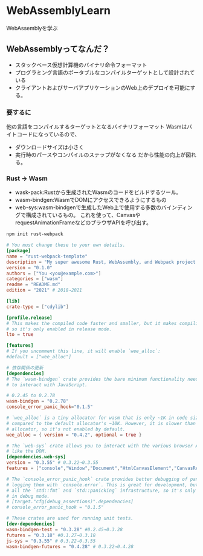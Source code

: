 # WebAssemblyLearn
WebAssemblyを学ぶ

## WebAssemblyってなんだ？
- スタックベース仮想計算機のバイナリ命令フォーマット
- プログラミング言語のポータブルなコンパイルターゲットとして設計されている
- クライアントおよびサーバアプリケーションのWeb上のデプロイを可能にする。

### 要するに
他の言語をコンパイルするターゲットとなるバイナリフォーマット
Wasmはバイトコードになっているので、
- ダウンロードサイズは小さく
- 実行時のパースやコンパイルのステップがなくなる
だから性能の向上が図れる。

### Rust → Wasm
- wask-pack:Rustから生成されたWasmのコードをビルドするツール。
- wasm-bindgen:WasmでDOMにアクセスできるようにするもの
- web-sys:wasm-bindgenで生成したWeb上で使用する多数のバインディングで構成されているもの。
これを使って、CanvasやrequestAnimationFrameなどのブラウザAPIを呼び出す。

```bash
npm init rust-webpack
```

```toml
# You must change these to your own details.
[package]
name = "rust-webpack-template"
description = "My super awesome Rust, WebAssembly, and Webpack project!"
version = "0.1.0"
authors = ["You <you@example.com>"]
categories = ["wasm"]
readme = "README.md"
edition = "2021" # 2018→2021

[lib]
crate-type = ["cdylib"]

[profile.release]
# This makes the compiled code faster and smaller, but it makes compiling slower,
# so it's only enabled in release mode.
lto = true

[features]
# If you uncomment this line, it will enable `wee_alloc`:
#default = ["wee_alloc"]

# 依存関係の更新
[dependencies]
# The `wasm-bindgen` crate provides the bare minimum functionality needed
# to interact with JavaScript.

# 0.2.45 to 0.2.78
wasm-bindgen = "0.2.78"
console_error_panic_hook="0.1.5"

# `wee_alloc` is a tiny allocator for wasm that is only ~1K in code size
# compared to the default allocator's ~10K. However, it is slower than the default
# allocator, so it's not enabled by default.
wee_alloc = { version = "0.4.2", optional = true }

# The `web-sys` crate allows you to interact with the various browser APIs,
# like the DOM.
[dependencies.web-sys]
version = "0.3.55" # 0.3.22→0.3.55
features = ["console","Window","Document","HtmlCanvasElement","CanvasRenderingContext2d","Element"]

# The `console_error_panic_hook` crate provides better debugging of panics by
# logging them with `console.error`. This is great for development, but requires
# all the `std::fmt` and `std::panicking` infrastructure, so it's only enabled
# in debug mode.
# [target."cfg(debug_assertions)".dependencies]
# console_error_panic_hook = "0.1.5"

# These crates are used for running unit tests.
[dev-dependencies]
wasm-bindgen-test = "0.3.28" #0.2.45→0.3.28 
futures = "0.3.18" #0.1.27→0.3.18
js-sys = "0.3.55" # 0.3.22→0.3.55
wasm-bindgen-futures = "0.4.28" # 0.3.22→0.4.28
```